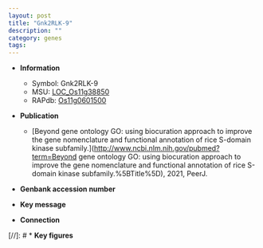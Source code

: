 ```yaml
---
layout: post
title: "Gnk2RLK-9"
description: ""
category: genes
tags: 
---
```


* **Information**  
    + Symbol: Gnk2RLK-9  
    + MSU: [LOC_Os11g38850](http://rice.uga.edu/cgi-bin/ORF_infopage.cgi?orf=LOC_Os11g38850)  
    + RAPdb: [Os11g0601500](https://rapdb.dna.affrc.go.jp/locus/?name=Os11g0601500)  

* **Publication**  
    + [Beyond gene ontology GO: using biocuration approach to improve the gene nomenclature and functional annotation of rice S-domain kinase subfamily.](http://www.ncbi.nlm.nih.gov/pubmed?term=Beyond gene ontology GO: using biocuration approach to improve the gene nomenclature and functional annotation of rice S-domain kinase subfamily.%5BTitle%5D), 2021, PeerJ.

* **Genbank accession number**  

* **Key message**  

* **Connection**  

[//]: # * **Key figures**  


